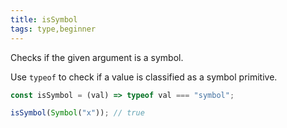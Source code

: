 ```yaml
---
title: isSymbol
tags: type,beginner
---
```


Checks if the given argument is a symbol.

Use `typeof` to check if a value is classified as a symbol primitive.

```js
const isSymbol = (val) => typeof val === "symbol";
```

```js
isSymbol(Symbol("x")); // true
```

